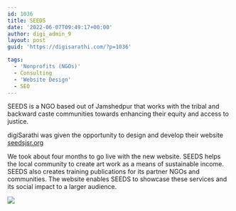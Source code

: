```yaml
---
id: 1036
title: SEEDS
date: '2022-06-07T09:49:17+00:00'
author: digi_admin_9
layout: post
guid: 'https://digisarathi.com/?p=1036'

tags:
  - 'Nonprofits (NGOs)'
  - Consulting
  - 'Website Design'
  - SEO
---
```


SEEDS is a NGO based out of Jamshedpur that works with the tribal and backward caste communities towards enhancing their equity and access to justice.

digiSarathi was given the opportunity to design and develop their website [seedsjsr.org](http://seedsjsr.org)

We took about four months to go live with the new website. SEEDS helps the local community to create art work as a means of sustainable income. SEEDS also creates training publications for its partner NGOs and communities. The website enables SEEDS to showcase these services and its social impact to a larger audience.

[
![](https://digisarathi.com/wp-content/uploads/2022/06/digiSarathi-seedsjsr-screenshot-1024x643.png)](http://www.seedsjsr.org)
